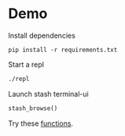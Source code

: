 # Demo

Install dependencies

```
pip install -r requirements.txt
```

Start a repl

```bash
./repl
```

Launch stash terminal-ui

```python
stash_browse()
```

Try these [functions](https://github.com/rorokimdim/stash/blob/89aa19267610893229d011a5245a9f999185776e/scripting-examples/python/stash.py#L82-L138).
